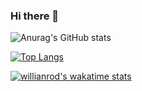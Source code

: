 ### Hi there 👋

<!--
**JeuFore/JeuFore** is a ✨ _special_ ✨ repository because its `README.md` (this file) appears on your GitHub profile.

Here are some ideas to get you started:

- 🔭 I’m currently working on ...
- 🌱 I’m currently learning ...
- 👯 I’m looking to collaborate on ...
- 🤔 I’m looking for help with ...
- 💬 Ask me about ...
- 📫 How to reach me: ...
- 😄 Pronouns: ...
- ⚡ Fun fact: ...
-->


![Anurag's GitHub stats](https://github-readme-stats.vercel.app/api?username=JeuFore&count_private=true)

[![Top Langs](https://github-readme-stats.vercel.app/api/top-langs/?username=JeuFore&langs_count=8)](https://github.com/JeuFore/github-readme-stats)

[![willianrod's wakatime stats](https://github-readme-stats.vercel.app/api/wakatime?username=jeufore)](https://github.com/JeuFore/github-readme-stats)
